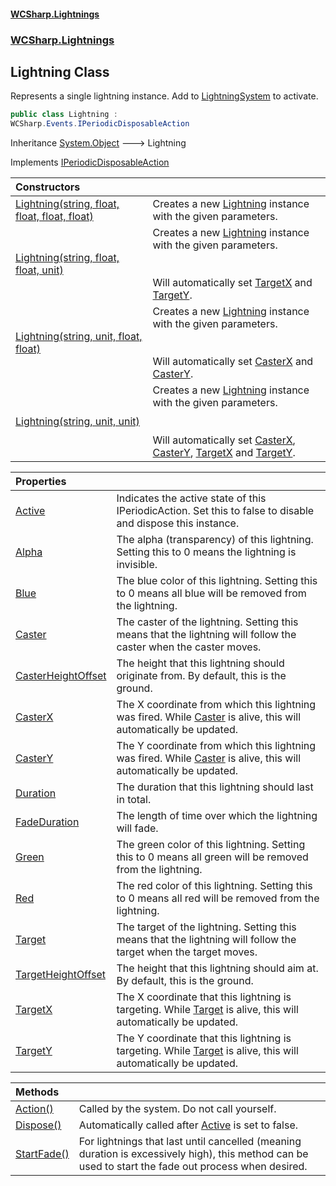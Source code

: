 #### [WCSharp.Lightnings](README.md 'README')
### [WCSharp.Lightnings](WCSharp.Lightnings.md 'WCSharp.Lightnings')

## Lightning Class

Represents a single lightning instance. Add to [LightningSystem](WCSharp.Lightnings.LightningSystem.md 'WCSharp.Lightnings.LightningSystem') to activate.

```csharp
public class Lightning :
WCSharp.Events.IPeriodicDisposableAction
```

Inheritance [System.Object](https://docs.microsoft.com/en-us/dotnet/api/System.Object 'System.Object') &#129106; Lightning

Implements [IPeriodicDisposableAction](../WCSharp.Events/WCSharp.Events.IPeriodicDisposableAction.md 'WCSharp.Events.IPeriodicDisposableAction')

| Constructors | |
| :--- | :--- |
| [Lightning(string, float, float, float, float)](WCSharp.Lightnings.Lightning.Lightning(string,float,float,float,float).md 'WCSharp.Lightnings.Lightning.Lightning(string, float, float, float, float)') | Creates a new [Lightning](WCSharp.Lightnings.Lightning.md 'WCSharp.Lightnings.Lightning') instance with the given parameters. |
| [Lightning(string, float, float, unit)](WCSharp.Lightnings.Lightning.Lightning(string,float,float,War3Api.Common.unit).md 'WCSharp.Lightnings.Lightning.Lightning(string, float, float, War3Api.Common.unit)') | Creates a new [Lightning](WCSharp.Lightnings.Lightning.md 'WCSharp.Lightnings.Lightning') instance with the given parameters.<br/><br/><br/>Will automatically set [TargetX](WCSharp.Lightnings.Lightning.TargetX.md 'WCSharp.Lightnings.Lightning.TargetX') and [TargetY](WCSharp.Lightnings.Lightning.TargetY.md 'WCSharp.Lightnings.Lightning.TargetY'). |
| [Lightning(string, unit, float, float)](WCSharp.Lightnings.Lightning.Lightning(string,War3Api.Common.unit,float,float).md 'WCSharp.Lightnings.Lightning.Lightning(string, War3Api.Common.unit, float, float)') | Creates a new [Lightning](WCSharp.Lightnings.Lightning.md 'WCSharp.Lightnings.Lightning') instance with the given parameters.<br/><br/><br/>Will automatically set [CasterX](WCSharp.Lightnings.Lightning.CasterX.md 'WCSharp.Lightnings.Lightning.CasterX') and [CasterY](WCSharp.Lightnings.Lightning.CasterY.md 'WCSharp.Lightnings.Lightning.CasterY'). |
| [Lightning(string, unit, unit)](WCSharp.Lightnings.Lightning.Lightning(string,War3Api.Common.unit,War3Api.Common.unit).md 'WCSharp.Lightnings.Lightning.Lightning(string, War3Api.Common.unit, War3Api.Common.unit)') | Creates a new [Lightning](WCSharp.Lightnings.Lightning.md 'WCSharp.Lightnings.Lightning') instance with the given parameters.<br/><br/><br/>Will automatically set [CasterX](WCSharp.Lightnings.Lightning.CasterX.md 'WCSharp.Lightnings.Lightning.CasterX'), [CasterY](WCSharp.Lightnings.Lightning.CasterY.md 'WCSharp.Lightnings.Lightning.CasterY'), [TargetX](WCSharp.Lightnings.Lightning.TargetX.md 'WCSharp.Lightnings.Lightning.TargetX') and [TargetY](WCSharp.Lightnings.Lightning.TargetY.md 'WCSharp.Lightnings.Lightning.TargetY'). |

| Properties | |
| :--- | :--- |
| [Active](WCSharp.Lightnings.Lightning.Active.md 'WCSharp.Lightnings.Lightning.Active') | Indicates the active state of this IPeriodicAction. Set this to false to disable and dispose this instance. |
| [Alpha](WCSharp.Lightnings.Lightning.Alpha.md 'WCSharp.Lightnings.Lightning.Alpha') | The alpha (transparency) of this lightning. Setting this to 0 means the lightning is invisible. |
| [Blue](WCSharp.Lightnings.Lightning.Blue.md 'WCSharp.Lightnings.Lightning.Blue') | The blue color of this lightning. Setting this to 0 means all blue will be removed from the lightning. |
| [Caster](WCSharp.Lightnings.Lightning.Caster.md 'WCSharp.Lightnings.Lightning.Caster') | The caster of the lightning. Setting this means that the lightning will follow the caster when the caster moves. |
| [CasterHeightOffset](WCSharp.Lightnings.Lightning.CasterHeightOffset.md 'WCSharp.Lightnings.Lightning.CasterHeightOffset') | The height that this lightning should originate from. By default, this is the ground. |
| [CasterX](WCSharp.Lightnings.Lightning.CasterX.md 'WCSharp.Lightnings.Lightning.CasterX') | The X coordinate from which this lightning was fired. While [Caster](WCSharp.Lightnings.Lightning.Caster.md 'WCSharp.Lightnings.Lightning.Caster') is alive, this will automatically be updated. |
| [CasterY](WCSharp.Lightnings.Lightning.CasterY.md 'WCSharp.Lightnings.Lightning.CasterY') | The Y coordinate from which this lightning was fired. While [Caster](WCSharp.Lightnings.Lightning.Caster.md 'WCSharp.Lightnings.Lightning.Caster') is alive, this will automatically be updated. |
| [Duration](WCSharp.Lightnings.Lightning.Duration.md 'WCSharp.Lightnings.Lightning.Duration') | The duration that this lightning should last in total. |
| [FadeDuration](WCSharp.Lightnings.Lightning.FadeDuration.md 'WCSharp.Lightnings.Lightning.FadeDuration') | The length of time over which the lightning will fade. |
| [Green](WCSharp.Lightnings.Lightning.Green.md 'WCSharp.Lightnings.Lightning.Green') | The green color of this lightning. Setting this to 0 means all green will be removed from the lightning. |
| [Red](WCSharp.Lightnings.Lightning.Red.md 'WCSharp.Lightnings.Lightning.Red') | The red color of this lightning. Setting this to 0 means all red will be removed from the lightning. |
| [Target](WCSharp.Lightnings.Lightning.Target.md 'WCSharp.Lightnings.Lightning.Target') | The target of the lightning. Setting this means that the lightning will follow the target when the target moves. |
| [TargetHeightOffset](WCSharp.Lightnings.Lightning.TargetHeightOffset.md 'WCSharp.Lightnings.Lightning.TargetHeightOffset') | The height that this lightning should aim at. By default, this is the ground. |
| [TargetX](WCSharp.Lightnings.Lightning.TargetX.md 'WCSharp.Lightnings.Lightning.TargetX') | The X coordinate that this lightning is targeting. While [Target](WCSharp.Lightnings.Lightning.Target.md 'WCSharp.Lightnings.Lightning.Target') is alive, this will automatically be updated. |
| [TargetY](WCSharp.Lightnings.Lightning.TargetY.md 'WCSharp.Lightnings.Lightning.TargetY') | The Y coordinate that this lightning is targeting. While [Target](WCSharp.Lightnings.Lightning.Target.md 'WCSharp.Lightnings.Lightning.Target') is alive, this will automatically be updated. |

| Methods | |
| :--- | :--- |
| [Action()](WCSharp.Lightnings.Lightning.Action().md 'WCSharp.Lightnings.Lightning.Action()') | Called by the system. Do not call yourself. |
| [Dispose()](WCSharp.Lightnings.Lightning.Dispose().md 'WCSharp.Lightnings.Lightning.Dispose()') | Automatically called after [Active](../WCSharp.Events/WCSharp.Events.IPeriodicDisposableAction.Active.md 'WCSharp.Events.IPeriodicDisposableAction.Active') is set to false. |
| [StartFade()](WCSharp.Lightnings.Lightning.StartFade().md 'WCSharp.Lightnings.Lightning.StartFade()') | For lightnings that last until cancelled (meaning duration is excessively high), this method can be used to start the fade out process when desired. |
